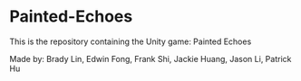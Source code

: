 # Painted-Echoes
This is the repository containing the Unity game: Painted Echoes

Made by: Brady Lin, Edwin Fong, Frank Shi, Jackie Huang, Jason Li, Patrick Hu
